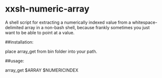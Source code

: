 # xxsh-numeric-array
A shell script for extracting a numerically indexed value from a whitespace-delimited array in a non-bash shell, because frankly sometimes you just want to be able to point at a value.

##installation:

place array_get from bin folder into your path.

##usage:

array_get $ARRAY $NUMERICINDEX
